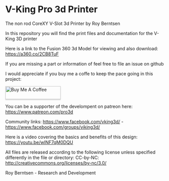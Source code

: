 # V-King Pro 3d Printer
The non rod CoreXY V-Slot 3d Printer by Roy Berntsen

In this repository you will find the print files and documentation for the V-King 3D printer

Here is a link to the Fusion 360 3d Model for viewing and also download:
https://a360.co/2CB8TuF 

If you are missing a part or information of feel free to file an issue on github

I would appreciate if you buy me a coffe to keep the pace going in this project:

<a href="https://www.buymeacoffee.com/pro3d" target="_blank"><img src="https://www.buymeacoffee.com/assets/img/custom_images/yellow_img.png" alt="Buy Me A Coffee" style="height: 41px !important;width: 174px !important;box-shadow: 0px 3px 2px 0px rgba(190, 190, 190, 0.5) !important;-webkit-box-shadow: 0px 3px 2px 0px rgba(190, 190, 190, 0.5) !important;" ></a>

You can be a supporter of the develompent on patreon here: https://www.patreon.com/pro3d

Community links: https://www.facebook.com/vking3d/ - https://www.facebook.com/groups/viking3d/

Here is a video covering the basics and benefits of this design: https://youtu.be/wINF7qM0DQU

All files are released according to the following license unless specified differently in the file or directory:
CC-by-NC: http://creativecommons.org/licenses/by-nc/3.0/

Roy Berntsen - Research and Development
